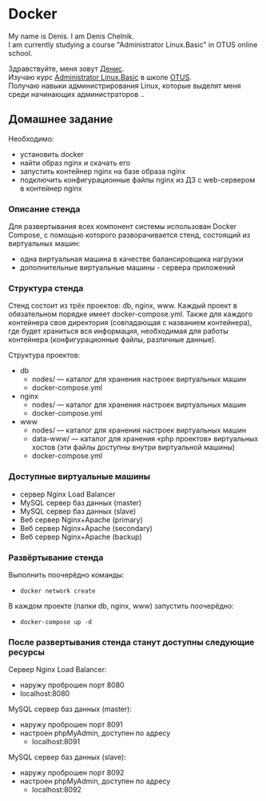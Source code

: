 Docker
===============

My name is Denis. I am Denis Chelnik.  
I am currently studying a course "Administrator Linux.Basic" in OTUS online school.  

Здравствуйте, меня зовут [Денис](https://github.com/DAChelnik).  
Изучаю курс [Administrator Linux.Basic](https://otus.ru/lessons/linux-basic/) в школе [OTUS](https://otus.ru/ "OTUS онлайн-образование").  
Получаю навыки администрирования Linux, которые выделят меня среди начинающих администраторов ..

Домашнее задание
----------------

Необходимо:

- установить docker
- найти образ nginx и скачать его
- запустить контейнер nginx на базе образа nginx
- подключить конфигурационные файлы nginx из ДЗ с web-сервером в контейнер nginx

### Описание стенда ###

Для развертывания всех компонент системы использован  Docker Compose, с помощью которого разворачивается стенд, состоящий из виртуальных машин:

- одна виртуальная машина в качестве балансировщика нагрузки
- дополнительные виртуальные машины - сервера приложений

### Структура стенда ###

Стенд состоит из трёх проектов: db, nginx, www. Каждый проект в обязательном порядке имеет docker-compose.yml. Также для каждого контейнера своя директория (совпадающая с названием контейнера), где будет храниться вся информация, необходимая для работы контейнера (конфигурационные файлы, различные данные).

Структура проектов:

- db
  - nodes/ — каталог для хранения настроек виртуальных машин
  - docker-compose.yml
- nginx
  - nodes/ — каталог для хранения настроек виртуальных машин
  - docker-compose.yml
- www
  - nodes/ — каталог для хранения настроек виртуальных машин
  - data-www/ — каталог для хранения «php проектов» виртуальных хостов (эти файлы доступны внутри виртуальной машины)
  - docker-compose.yml

### Доступные виртуальные машины ###

- сервер Nginx Load Balancer
- MySQL сервер баз данных (master)
- MySQL сервер баз данных (slave)
- Веб сервер Nginx+Apache (primary)
- Веб сервер Nginx+Apache (secondary)
- Веб сервер Nginx+Apache (backup)

### Развёртывание стенда ###

Выполнить поочерёдно команды:

- `docker network create`

В каждом проекте (папки db, nginx, www) запустить поочерёдно:

- `docker-compose up -d`

### После развертывания стенда станут доступны следующие ресурсы ###

Сервер Nginx Load Balancer:

- наружу проброшен порт 8080
- localhost:8080

MySQL сервер баз данных (master):

- наружу проброшен порт 8091
- настроен phpMyAdmin, доступен по адресу
  - localhost:8091

MySQL сервер баз данных (slave):

- наружу проброшен порт 8092
- настроен phpMyAdmin, доступен по адресу
  - localhost:8092
